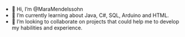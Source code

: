 - 👋 Hi, I’m @MaraMendelssohn
- 🌱 I’m currently learning about  Java, C#, SQL, Arduino and  HTML.
- 💞️ I’m looking to collaborate on projects  that  could help me  to  develop  my  habilities  and  experience.


